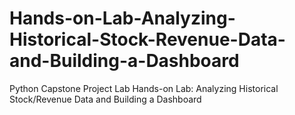 # Hands-on-Lab-Analyzing-Historical-Stock-Revenue-Data-and-Building-a-Dashboard
Python Capstone Project Lab 
Hands-on Lab: Analyzing Historical Stock/Revenue Data and Building a Dashboard 
